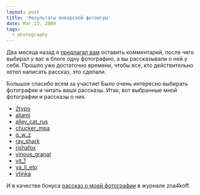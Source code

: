 ```yaml
---
layout: post
title: 'Результаты январской фотоигры'
date: Mar 13, 2009
tags:
  - photography
---
```


Два месяца назад я [предлагал вам](http://birdwatcher.ru/blog/2857/ "Фотоигра") оставить комментарий, после чего выбирал у вас в блоге одну фотографию, а вы рассказывали о ней у себя. Прошло уже достаточно времени, чтобы все, кто действительно хотел написать рассказ, это сделали.

Большое спасибо всем за участие! Было очень интересно выбирать фотографии и читать ваши рассказы. Итак, вот выбранные мной фотографии и рассказы о них.

- [2typo](http://2typo.livejournal.com/86642.html)
- [aliami](http://aliami.livejournal.com/160632.html)
- [alley_cat_rus](http://alley-cat-rus.livejournal.com/25831.html)
- [chucker_mpa](http://chucker-mpa.livejournal.com/40889.html)
- [q_w_z](http://q-w-z.livejournal.com/1138386.html)
- [ray_shark](http://ray-shark.livejournal.com/109740.html)
- [rishafox](http://rishafox.livejournal.com/63712.html)
- [vinous_granat](http://vinous-granat.livejournal.com/25882.htm)
- [vit_1](http://vit-1.livejournal.com/110363.html)
- [ya_li_eto](http://ya-li-eto.livejournal.com/42692.html)
- [ytinka](http://ytinka.livejournal.com/38238.html)

И в качестве бонуса [рассказ о моей фотографии](http://zna4koff.livejournal.com/118994.html "Рассказ о фотографии с воробьём") в журнале zna4koff.

